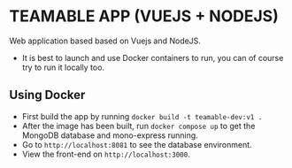 # TEAMABLE APP (VUEJS + NODEJS)
Web application based based on Vuejs and NodeJS.
- It is best to launch and use Docker containers to run, you can of course try to run it locally too.

## Using Docker
  - First build the app by running `docker build -t teamable-dev:v1 .` 
  - After the image has been built, run `docker compose up` to get the MongoDB database and mono-express running.
  - Go to `http://localhost:8081` to see the database environment.
  - View the front-end on `http://localhost:3000`.
